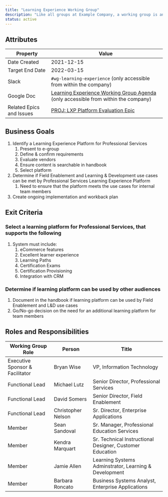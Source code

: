 ```yaml
---
title: "Learning Experience Working Group"
description: "Like all groups at Example Company, a working group is an arrangement of people from different functions. Learn more!"
status: active
---
```


## Attributes

| Property        | Value           |
|-----------------|-----------------|
| Date Created    | 2021-12-15|
| Target End Date | 2022-03-15 |
| Slack           | `#wg-learning-experience` (only accessible from within the company) |
| Google Doc      | [Learning Experience Working Group Agenda](https://docs.google.com/document/d/1y4KiR-qKNxiemYyQLsm7_loEcFPtW_-2gSBM5cNg0L0/edit) (only accessible from within the company) |
| Related Epics and Issues | [PROJ: LXP Platform Evaluation Epic](https://example_company.com/groups/example_company-com/business-technology/enterprise-apps/-/epics/237) |

## Business Goals

1. Identify a Learning Experience Platform for Professional Services
    1. Present to e-group
    1. Define & confirm requirements
    1. Evaluate vendors
    1. Ensure content is searchable in handbook
    1. Select platform
1. Determine if Field Enablement and Learning & Development use cases can be met by Professional Services Learning Experience Platform
    1. Need to ensure that the platform meets the use cases for internal team members
1. Create ongoing implementation and workback plan

## Exit Criteria

### Select a learning platform for Professional Services, that supports the following

1. System must include:
     1. eCommerce features
     1. Excellent learner experience
     1. Learning Paths
     1. Certification Exams
     1. Certification Provisioning
     1. Integration with CRM

### Determine if learning platform can be used by other audiences

1. Document in the handbook if learning platform can be used by Field Enablement and L&D use cases
1. Go/No-go decision on the need for an additional learning platform for team members

## Roles and Responsibilities

| Working Group Role    | Person                | Title                          |
|-----------------------|-----------------------|--------------------------------|
| Executive Sponsor & Facilitator     | Bryan Wise | VP, Information Technology |
| Functional Lead       | Michael Lutz      | Senior Director, Professional Services  |
| Functional Lead       | David Somers          | Senior Director, Field Enablement   |
| Functional Lead       | Christopher Nelson         | Sr. Director, Enterprise Applications   |
| Member       | Sean Sandoval         | Sr. Manager, Professional Education Services   |
| Member       | Kendra Marquart         | Sr. Technical Instructional Designer, Customer Education   |
| Member       | Jamie Allen         | Learning Systems Adminstrator, Learning & Development   |
| Member       | Barbara Roncato       | Business Systems Analyst, Enterprise Applications   |
